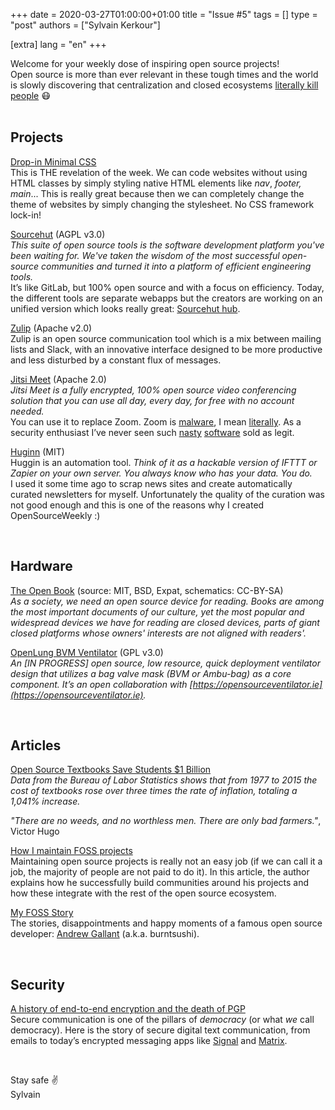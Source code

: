 +++
date = 2020-03-27T01:00:00+01:00
title = "Issue #5"
tags = []
type = "post"
authors = ["Sylvain Kerkour"]

[extra]
lang = "en"
+++

Welcome for your weekly dose of inspiring open source projects!<br />
Open source is more than ever relevant in these tough times and the world is slowly discovering that centralization and closed ecosystems [literally kill people](https://www.wired.com/story/coronavirus-cyberattacks-ransomware-phishing/) 😷
<br /><br />

## Projects

[Drop-in Minimal CSS](https://dohliam.github.io/dropin-minimal-css/)<br />
This is THE revelation of the week. We can code websites without using HTML classes by simply styling native HTML elements like *nav*, *footer, main*... This is really great because then we can completely change the theme of websites by simply changing the stylesheet. No CSS framework lock-in!
<br />


[Sourcehut](https://sourcehut.org/) (AGPL v3.0)<br />
*This suite of open source tools is the software development platform you've been waiting for. We've taken the wisdom of the most successful open-source communities and turned it into a platform of efficient engineering tools.*
<br />
It’s like GitLab, but 100% open source and with a focus on efficiency. Today, the different tools are separate webapps but the creators are working on an unified version which looks really great: [Sourcehut hub](https://sourcehut.org/blog/2020-03-15-whats-cooking-march-2020/).
<br />


[Zulip](https://github.com/zulip/zulip) (Apache v2.0)<br />
Zulip is an open source communication tool which is a mix between mailing lists and Slack, with an innovative interface designed to be more productive and less disturbed by a constant flux of messages.
<br />


[Jitsi Meet](https://github.com/jitsi/jitsi-meet) (Apache 2.0)<br />
*Jitsi Meet is a fully encrypted, 100% open source video conferencing solution that you can use all day, every day, for free with no account needed.*
<br />
You can use it to replace Zoom. Zoom is [malware](https://techcrunch.com/2019/07/10/apple-silent-update-zoom-app/), I mean [literally](https://protonmail.com/blog/zoom-privacy-issues/). As a security enthusiast I’ve never seen such [nasty](https://news.ycombinator.com/item?id=22693792) [software](https://news.ycombinator.com/item?id=22657384) sold as legit.
<br />


[Huginn](https://github.com/huginn/huginn) (MIT)<br />
Huggin is an automation tool. *Think of it as a hackable version of IFTTT or Zapier on your own server. You always know who has your data. You do.*
<br />
I used it some time ago to scrap news sites and create automatically curated newsletters for myself. Unfortunately the quality of the curation was not good enough and this is one of the reasons why I created OpenSourceWeekly :)

<br />

## Hardware

[The Open Book](https://github.com/joeycastillo/The-Open-Book) (source: MIT, BSD, Expat, schematics: CC-BY-SA)<br />
*As a society, we need an open source device for reading. Books are among the most important documents of our culture, yet the most popular and widespread devices we have for reading are closed devices, parts of giant closed platforms whose owners' interests are not aligned with readers'.*
<br />

[OpenLung BVM Ventilator](https://gitlab.com/open-source-ventilator/OpenLung/) (GPL v3.0)<br />
*An [IN PROGRESS] open source, low resource, quick deployment ventilator design that utilizes a bag valve mask (BVM or Ambu-bag) as a core component. It’s an open collaboration with [https://opensourceventilator.ie](https://opensourceventilator.ie).*

<br />

## Articles

[Open Source Textbooks Save Students $1 Billion](https://www.freethink.com/shows/catalysts/free-textbooks)<br />
*Data from the Bureau of Labor Statistics shows that from 1977 to 2015 the cost of textbooks rose over three times the rate of inflation, totaling a 1,041% increase.*

*"There are no weeds, and no worthless men. There are only bad farmers."*, Victor Hugo
<br />


[How I maintain FOSS projects](https://drewdevault.com/2018/06/01/How-I-maintain-FOSS-projects.html)<br />
Maintaining open source projects is really not an easy job (if we can call it a job, the majority of people are not paid to do it). In this article, the author explains how he successfully build communities around his projects and how these integrate with the rest of the open source ecosystem.
<br />

[My FOSS Story](https://blog.burntsushi.net/foss/)<br />
The stories, disappointments and happy moments of a famous open source developer: [Andrew Gallant](https://blog.burntsushi.net/about/) (a.k.a. burntsushi).

<br />

## Security

[A history of end-to-end encryption and the death of PGP](https://www.cryptologie.net/article/487/a-history-of-end-to-end-encryption-and-the-death-of-pgp/)<br />
Secure communication is one of the pillars of *democracy* (or what *we* call democracy). Here is the story of secure digital text communication, from emails to today’s encrypted messaging apps like [Signal](https://signal.org/) and [Matrix](https://matrix.org/).

<br />

Stay safe ✌️<br />
Sylvain
